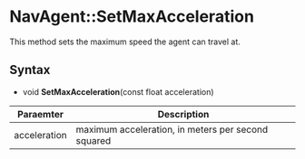 # NavAgent::SetMaxAcceleration

This method sets the maximum speed the agent can travel at.

## Syntax

- void **SetMaxAcceleration**(const float acceleration)

| Paraemter | Description |
|---|---|
| acceleration | maximum acceleration, in meters per second squared |
